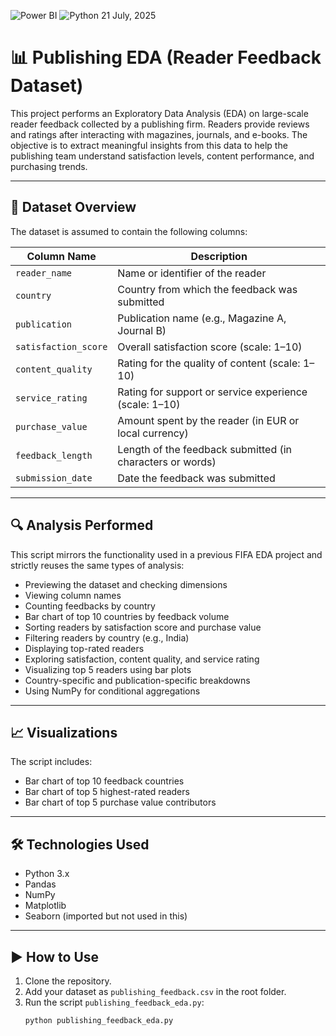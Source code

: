 ![Power BI](https://img.shields.io/badge/Tool-Power%20BI-yellow) ![Python](https://img.shields.io/badge/Language-Python-blue)
21 July, 2025
# 📊 Publishing EDA (Reader Feedback Dataset)

This project performs an Exploratory Data Analysis (EDA) on large-scale reader feedback collected by a publishing firm. Readers provide reviews and ratings after interacting with magazines, journals, and e-books. The objective is to extract meaningful insights from this data to help the publishing team understand satisfaction levels, content performance, and purchasing trends.

---

## 📁 Dataset Overview

The dataset is assumed to contain the following columns:

| Column Name         | Description                                                   |
|---------------------|---------------------------------------------------------------|
| `reader_name`       | Name or identifier of the reader                              |
| `country`           | Country from which the feedback was submitted                 |
| `publication`       | Publication name (e.g., Magazine A, Journal B)                |
| `satisfaction_score`| Overall satisfaction score (scale: 1–10)                      |
| `content_quality`   | Rating for the quality of content (scale: 1–10)               |
| `service_rating`    | Rating for support or service experience (scale: 1–10)        |
| `purchase_value`    | Amount spent by the reader (in EUR or local currency)         |
| `feedback_length`   | Length of the feedback submitted (in characters or words)     |
| `submission_date`   | Date the feedback was submitted                               |

---

## 🔍 Analysis Performed

This script mirrors the functionality used in a previous FIFA EDA project and strictly reuses the same types of analysis:

- Previewing the dataset and checking dimensions
- Viewing column names
- Counting feedbacks by country
- Bar chart of top 10 countries by feedback volume
- Sorting readers by satisfaction score and purchase value
- Filtering readers by country (e.g., India)
- Displaying top-rated readers
- Exploring satisfaction, content quality, and service rating
- Visualizing top 5 readers using bar plots
- Country-specific and publication-specific breakdowns
- Using NumPy for conditional aggregations

---

## 📈 Visualizations

The script includes:
- Bar chart of top 10 feedback countries
- Bar chart of top 5 highest-rated readers
- Bar chart of top 5 purchase value contributors

---

## 🛠️ Technologies Used

- Python 3.x
- Pandas
- NumPy
- Matplotlib
- Seaborn (imported but not used in this)

---

## ▶️ How to Use

1. Clone the repository.
2. Add your dataset as `publishing_feedback.csv` in the root folder.
3. Run the script `publishing_feedback_eda.py`:
   ```bash
   python publishing_feedback_eda.py

